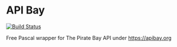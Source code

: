 # API Bay

[![Build Status](https://github.com/gcarreno/lazAPIBay/workflows/build-test/badge.svg?branch=master)](https://github.com/gcarreno/lazAPIBay/actions)

Free Pascal wrapper for The Pirate Bay API under https://apibay.org

